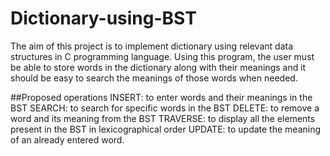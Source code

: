 # Dictionary-using-BST

The aim of this project is to implement dictionary using relevant data structures in C programming language. Using this program, the user must be able to store words in the dictionary along with their meanings and it should be easy to search the meanings of those words when needed.

##Proposed operations
INSERT: to enter words and their meanings in the BST
SEARCH: to search for specific words in the BST
DELETE: to remove a word and its meaning from the BST
TRAVERSE: to display all the elements present in the BST in lexicographical order
UPDATE: to update the meaning of an already entered word.
